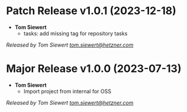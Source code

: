 # Patch Release v1.0.1 (2023-12-18)
  * **Tom Siewert**
    * tasks: add missing tag for repository tasks

*Released by Tom Siewert <tom.siewert@hetzner.com>*

# Major Release v1.0.0 (2023-07-13)
  * **Tom Siewert**
    * Import project from internal for OSS

*Released by Tom Siewert <tom.siewert@hetzner.com>*
